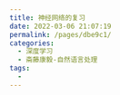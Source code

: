 ```yaml
---
title: 神经网络的复习
date: 2022-03-06 21:07:19
permalink: /pages/dbe9c1/
categories:
  - 深度学习
  - 斋藤康毅-自然语言处理
tags:
  - 
---
```

